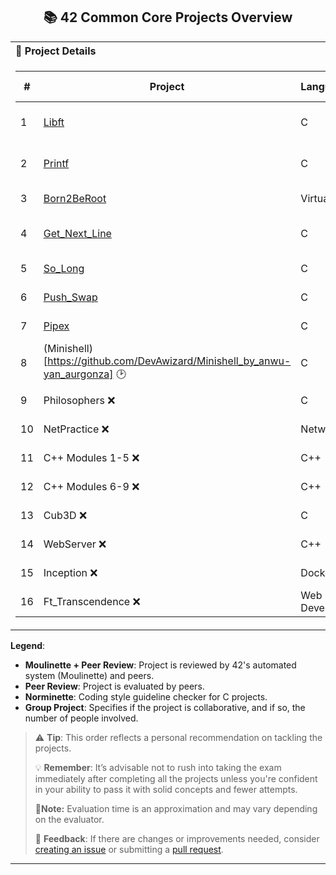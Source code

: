 <h2 align="center">  📚 42 Common Core Projects Overview</h2>

<table>
<tr>
<th align="left">📝 Project Details</th>
</tr>
<tr>
<td>

| # | Project | Language/Tool | Evaluation Time | Evaluation Method | Norminette Required | Points | Group Project |
|---|---|---|---|---|---|---|---|
| 1️ | [Libft](https://github.com/DevAwizard/Libft_by_anwu-yan) | C | ~45 mins | Moulinette + Peer Review | ✅ Yes | 3 | ❌ No |
| 2️ | [Printf](https://github.com/DevAwizard/Printf_by_anwu-yan) | C | ~45 mins | Moulinette + Peer Review | ✅ Yes | 3 | ❌ No |
| 3️ | [Born2BeRoot](https://github.com/DevAwizard) | VirtualBox | ~1 hour | Peer Review | ❌ N/A | 3 | ❌ No |
| 4️ | [Get_Next_Line](https://github.com/DevAwizard/GetNextLine_by_anwuyan) | C | ~45 mins | Moulinette + Peer Review | ✅ Yes | 3 | ❌ No |
| 5️ | [So_Long](https://github.com/DevAwizard/So_Long_By_anwu-yan) | C | ~45 mins | Peer Review | ✅ Yes | 3 | ❌ No |
| 6️ | [Push_Swap](https://github.com/DevAwizard/PushSwap_by_an-wuyan) | C | ~45 mins | Peer Review | ✅ Yes | 3 | ❌ No |
| 7️ | [Pipex](https://github.com/DevAwizard/pipex_by_anwu-yan) | C | ~30 mins | Peer Review | ✅ Yes | 3 | ❌ No |
| 8️ | (Minishell)[https://github.com/DevAwizard/Minishell_by_anwu-yan_aurgonza] 🕑 | C | ~30 mins | Peer Review | ✅ Yes | 3 | 👥 Yes (2) |
| 9️ | Philosophers ❌ | C | ~30 mins | Peer Review | ✅ Yes | 3 | ❌ No |
| 10 | NetPractice ❌ | Networking | ~15 mins | Peer Review | ❌ N/A | 3 | ❌ No |
| 11 | C++ Modules 1-5 ❌ | C++ | ~30 mins/module | Peer Review | ❌ N/A | 2/module | ❌ No |
| 1️2️ | C++ Modules 6-9 ❌ | C++ | ~30 mins/module | Peer Review | ❌ N/A | 2/module | ❌ No |
| 1️3️ | Cub3D ❌| C | ~30 mins | Peer Review | ✅ Yes | 3 | 👥 Yes (2) |
| 1️4️ | WebServer ❌ | C++ | ~1 hour | Peer Review | ❌ N/A | 3 | 👥 Yes (2-3)|
| 1️5️ | Inception ❌| Docker | ~30 mins | Peer Review | ❌ N/A | 3 | ❌ No |
| 1️6️ | Ft_Transcendence ❌ | Web Development | ~1 hour | Peer Review | ❌ N/A | 3 | 👥 Yes (3-5) |

</td>
</tr>
</table>


**Legend**:

- **Moulinette + Peer Review**: Project is reviewed by 42's automated system (Moulinette) and peers.
- **Peer Review**: Project is evaluated by peers.
- **Norminette**: Coding style guideline checker for C projects.
- **Group Project**: Specifies if the project is collaborative, and if so, the number of people involved.

> ⚠️ **Tip**: This order reflects a personal recommendation on tackling the projects.
>
> 💡 **Remember**: It’s advisable not to rush into taking the exam immediately after completing all the projects unless you're confident in your ability to pass it with solid concepts and fewer attempts.
> 
> 📝**Note:** Evaluation time is an approximation and may vary depending on the evaluator.
>
> 💬 **Feedback**: If there are changes or improvements needed, consider [creating an issue](https://github.com/pasqualerossi/42-School-Guide/issues) or submitting a [pull request](https://github.com/pasqualerossi/42-School-Guide/pulls).


---
